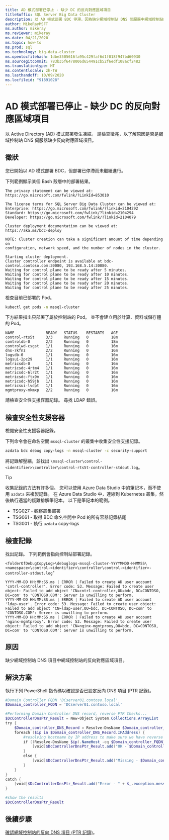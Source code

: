 ```yaml
---
title: AD 模式部署已停止 - 缺少 DC 的反向對應區域項目
titleSuffix: SQL Server Big Data Cluster
description: 以 AD 模式部署 BDC 停滯，因為缺少網域控制站 DNS 伺服器中網域控制站的反向對應區域項目。
author: MikeRayMSFT
ms.author: mikeray
ms.reviewer: mikeray
ms.date: 04/21/2020
ms.topic: how-to
ms.prod: sql
ms.technology: big-data-cluster
ms.openlocfilehash: 1dbe3505616fa95c429faf6d1f018f947bd60930
ms.sourcegitcommit: 783b35f6478006d654491cb52f6edf108acf2482
ms.translationtype: HT
ms.contentlocale: zh-TW
ms.lasthandoff: 10/09/2020
ms.locfileid: "91891028"
---
```

# <a name="ad-mode-deployment-stopped---missing-reverse-lookup-zone-entry-for-dc"></a>AD 模式部署已停止 - 缺少 DC 的反向對應區域項目

以 Active Directory (AD) 模式部署發生凍結。 請檢查徵兆，以了解原因是否是網域控制站 DNS 伺服器缺少反向對應區域項目。 

## <a name="symptom"></a>徵狀

您已開始以 AD 模式部署 BDC，但部署已停滯而未繼續進行。

下列範例顯示某個 Bash 殼層中的部署結果。

```
The privacy statement can be viewed at:
https://go.microsoft.com/fwlink/?LinkId=853010
 
The license terms for SQL Server Big Data Cluster can be viewed at:
Enterprise: https://go.microsoft.com/fwlink/?linkid=2104292
Standard: https://go.microsoft.com/fwlink/?linkid=2104294
Developer: https://go.microsoft.com/fwlink/?linkid=2104079
 
Cluster deployment documentation can be viewed at:
https://aka.ms/bdc-deploy
 
NOTE: Cluster creation can take a significant amount of time depending on
configuration, network speed, and the number of nodes in the cluster.
 
Starting cluster deployment.
Cluster controller endpoint is available at bdc-control.contoso.com:30080, 193.168.5.14:30080.
Waiting for control plane to be ready after 5 minutes.
Waiting for control plane to be ready after 10 minutes.
Waiting for control plane to be ready after 15 minutes.
Waiting for control plane to be ready after 20 minutes.
Waiting for control plane to be ready after 25 minutes.
```

檢查目前已部署的 Pod。

```bash
kubectl get pods -n mssql-cluster
```

下方結果指出只部署了屬於控制站的 Pod。 並不會建立用於計算、資料或儲存體的 Pod。

```
NAME              READY   STATUS    RESTARTS   AGE
control-rts5t     3/3     Running   0          18m
controldb-0       2/2     Running   0          18m
controlwd-csgst   1/1     Running   0          16m
dns-7kfnz         2/2     Running   0          16m
logsdb-0          1/1     Running   0          16m
logsui-2pc29      1/1     Running   0          16m
metricsdb-0       1/1     Running   0          16m
metricsdc-4rtm4   1/1     Running   0          16m
metricsdc-6lr2t   1/1     Running   0          16m
metricsdc-ftx9m   1/1     Running   0          16m
metricsdc-h59jb   1/1     Running   0          16m
metricsui-lvdpt   1/1     Running   0          16m
mgmtproxy-mkmxp   2/2     Running   0          16m
```

請檢查安全性支援容器記錄。 尋找 LDAP 錯誤。 

## <a name="check-security-support-container"></a>檢查安全性支援容器 

檢閱安全性支援容器記錄。

下列命令會在命名空間 `mssql-cluster` 的叢集中收集安全性支援記錄。

```bash
azdata bdc debug copy-logs -n mssql-cluster -c security-support
```

將記錄解壓縮，並找出 `\mssql-cluster\control-<identifier>\controller\control-rts5t-controller-stdout.log`。

> [!TIP]
> 收集記錄的方法有許多個。 您可以使用 Azure Data Studio 中的筆記本，而不使用 `azdata` 來複製記錄。
> 在 Azure Data Studio 中，連線到 Kubernetes 叢集，然後執行適當的疑難排解筆記本。 以下是筆記本的範例。
>
> - TSG027 - 觀察叢集部署
> - TSG061 - 取得 BDC 命名空間中 Pod 的所有容器記錄結尾
> - TSG001 - 執行 `azdata` copy-logs
>

## <a name="inspect-the-logs"></a>檢查記錄

找出記錄。 下列範例會指向控制站部署記錄。 

`<folderOfDebugCopyLog>\debuglogs-mssql-cluster-YYYYMMDD-HHMMSS\<namespace>\control-<identifier>\controller\control-<identifier>-controller-stdout.log`"

```
YYYY-MM-DD HH:MM:SS.ms | ERROR | Failed to create AD user account 'cntrl-controller'. Error code: 53. Message: Failed to create user object: Failed to add object 'CN=cntrl-controller,OU=bdc, DC=CONTOSO, DC=com' to 'CONTOSO.COM': Server is unwilling to perform. 
YYYY-MM-DD HH:MM:SS.ms | ERROR | Failed to create AD user account 'ldap-user'. Error code: 53. Message: Failed to create user object: Failed to add object 'CN=ldap-user,OU=bdc, DC=CONTOSO, DC=com' to 'CONTOSO.COM': Server is unwilling to perform. 
YYYY-MM-DD HH:MM:SS.ms | ERROR | Failed to create AD user account 'nginx-mgmtproxy'. Error code: 53. Message: Failed to create user object: Failed to add object 'CN=nginx-mgmtproxy,OU=bdc, DC=CONTOSO, DC=com' to 'CONTOSO.COM': Server is unwilling to perform. 
```

## <a name="cause"></a>原因

缺少網域控制站 DNS 項目中網域控制站的反向對應區域項目。 

## <a name="resolution"></a>解決方案

執行下列 PowerShell 指令碼以確認是否已設定反向 DNS 項目 (PTR 記錄)。

```powershell
#Domain Controller FQDN 'DCserver01.contoso.local'
$Domain_controller_FQDN = 'DCserver01.contoso.local'

#Performing Domain Controller DNS record, reverse PTR Checks...
$DcControllerDnsPtr_Result = New-Object System.Collections.ArrayList
try {
    $Domain_controller_DNS_Record = Resolve-DnsName $Domain_controller_FQDN -Type A -Server $Domain_DNS_IP_address -ErrorAction Stop
    foreach ($ip in $Domain_controller_DNS_Record.IPAddress) {
        #resolving hostname by IP address to make sure we have reverse PTR record 
        if ((Resolve-DnsName $ip).NameHost -eq $Domain_controller_FQDN) {
            [void]$DcControllerDnsPtr_Result.add("OK - $Domain_controller_FQDN has an A record with an IP $ip, Reverse PTR record is in place") 
        }
        else {
            [void]$DcControllerDnsPtr_Result.add("Missing - $Domain_controller_FQDN has an A record with an IP $ip, But no reverse PTR record was found for the host")
        }
    }
}
catch {
    [void]$DcControllerDnsPtr_Result.add("Error - " + $_.exception.message)
}

#show the results 
$DcControllerDnsPtr_Result
```

## <a name="next-steps"></a>後續步驟

[確認網域控制站的反向 DNS 項目 (PTR 記錄)](active-directory-deploy.md#verify-reverse-dns-entry-for-domain-controller)。
